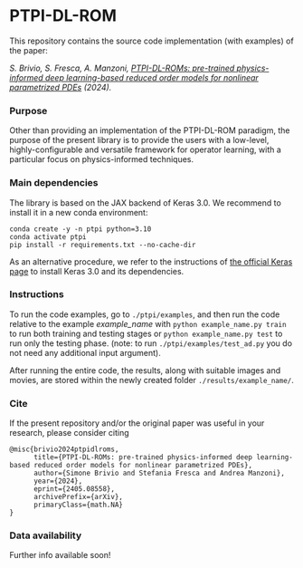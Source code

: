 # PTPI-DL-ROM

This repository contains the source code implementation (with examples) of the paper: 

*S. Brivio, S. Fresca, A. Manzoni, [PTPI-DL-ROMs: pre-trained physics-informed deep learning-based reduced order models for nonlinear parametrized PDEs](https://arxiv.org/abs/2405.08558) (2024).*

### Purpose
Other than providing an implementation of the PTPI-DL-ROM paradigm, the purpose of the present library is to provide the users with a low-level, 
highly-configurable and versatile framework for operator learning,
with a particular focus on physics-informed techniques.

### Main dependencies
The library is based on the JAX backend of Keras 3.0. We recommend to install it in a new conda environment:
```
conda create -y -n ptpi python=3.10
conda activate ptpi
pip install -r requirements.txt --no-cache-dir
```
As an alternative procedure, we refer to the instructions of [the official Keras page](https://keras.io/getting_started/) to install Keras 3.0 and its dependencies.

### Instructions
To run the code examples, go to ```./ptpi/examples```, and then run the code relative to the example *example_name* with
```python example_name.py train``` to run both training and testing stages or ```python example_name.py test``` to run only the testing phase.
(note: to run ```./ptpi/examples/test_ad.py``` you do not need any additional input argument).

After running the entire code, the results, along with suitable images and movies, are stored within the newly created folder ```./results/example_name/```.



### Cite
If the present repository and/or the original paper was useful in your research, 
please consider citing

```
@misc{brivio2024ptpidlroms,
      title={PTPI-DL-ROMs: pre-trained physics-informed deep learning-based reduced order models for nonlinear parametrized PDEs}, 
      author={Simone Brivio and Stefania Fresca and Andrea Manzoni},
      year={2024},
      eprint={2405.08558},
      archivePrefix={arXiv},
      primaryClass={math.NA}
}
```

### Data availability
Further info available soon!
